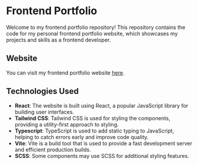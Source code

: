 # Frontend Portfolio

Welcome to my frontend portfolio repository! This repository contains the code for my personal frontend portfolio website, which showcases my projects and skills as a frontend developer.

## Website

You can visit my frontend portfolio website [here](https://doragrishaeva.github.io/frontend-portfolio/).

## Technologies Used

- **React**: The website is built using React, a popular JavaScript library for building user interfaces.
- **Tailwind CSS**: Tailwind CSS is used for styling the components, providing a utility-first approach to styling.
- **Typescript**: TypeScript is used to add static typing to JavaScript, helping to catch errors early and improve code quality.
- **Vite**: Vite is a build tool that is used to provide a fast development server and efficient production builds.
- **SCSS**: Some components may use SCSS for additional styling features.


